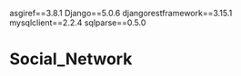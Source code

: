 asgiref==3.8.1
Django==5.0.6
djangorestframework==3.15.1
mysqlclient==2.2.4
sqlparse==0.5.0
# Social_Network
